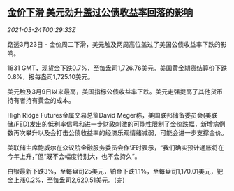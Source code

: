 <!--1616545863000-->
[金价下滑 美元劲升盖过公债收益率回落的影响](https://cn.reuters.com/article/precious-metals-0323-tues-idCNKBS2BG015)
------

<div><i>2021-03-24T00:29:33Z</i></div><p>路透3月23日 - 金价周二下滑，美元触及两周高位盖过了美国公债收益率下跌的影响。</p><p>1831 GMT，现货金下跌0.7%，至每盎司1,726.76美元。美国黄金期货结算价下跌0.8%，报每盎司1,725.10美元。</p><p>美元触及3月9日以来最高，美国指标公债收益率下跌。美元走强提高了其他货币持有者持有黄金的成本。</p><p>High Ridge Futures金属交易总监David Meger称，美国联邦储备委员会(美联储/FED)发出的低利率信号和进一步财政刺激的可能性限制了金价跌幅，新增病例数再次攀升以及会打击公债收益率的经济乐观情绪减弱，可能会进一步支撑金价。</p><p>美联储主席鲍威尔在众议院金融服务委员会作证时表示，“我们确实预计通胀将在今年上升，”但“既不会幅度特别大，也不会持久”。</p><p>白银最新下跌3%，至每盎司25美元，铂金下跌1.1%，至每盎司1,170.01美元，钯金上涨0.2%，至每盎司2,620.51美元。(完)</p>
